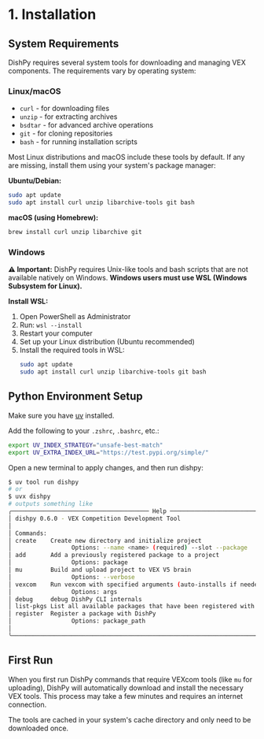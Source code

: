 # 1. Installation

## System Requirements

DishPy requires several system tools for downloading and managing VEX components. The requirements vary by operating system:

### Linux/macOS
- `curl` - for downloading files
- `unzip` - for extracting archives
- `bsdtar` - for advanced archive operations
- `git` - for cloning repositories
- `bash` - for running installation scripts

Most Linux distributions and macOS include these tools by default. If any are missing, install them using your system's package manager:

**Ubuntu/Debian:**
```bash
sudo apt update
sudo apt install curl unzip libarchive-tools git bash
```

**macOS (using Homebrew):**
```bash
brew install curl unzip libarchive git
```

### Windows
**⚠️ Important:** DishPy requires Unix-like tools and bash scripts that are not available natively on Windows. **Windows users must use WSL (Windows Subsystem for Linux).**

**Install WSL:**
1. Open PowerShell as Administrator
2. Run: `wsl --install`
3. Restart your computer
4. Set up your Linux distribution (Ubuntu recommended)
5. Install the required tools in WSL:
   ```bash
   sudo apt update
   sudo apt install curl unzip libarchive-tools git bash
   ```

## Python Environment Setup

Make sure you have [uv](https://github.com/astral-sh/uv) installed.

Add the following to your `.zshrc`, `.bashrc`, etc.:
```bash
export UV_INDEX_STRATEGY="unsafe-best-match"
export UV_EXTRA_INDEX_URL="https://test.pypi.org/simple/"
```

Open a new terminal to apply changes, and then run dishpy:
```bash
$ uv tool run dishpy
# or
$ uvx dishpy
# outputs something like
╭─────────────────────────────────────── Help ───────────────────────────────────────╮
│ dishpy 0.6.0 - VEX Competition Development Tool                                    │
│                                                                                    │
│ Commands:                                                                          │
│ create    Create new directory and initialize project                              │
│                 Options: --name <name> (required) --slot --package                 │
│ add       Add a previously registered package to a project                         │
│                 Options: package                                                   │
│ mu        Build and upload project to VEX V5 brain                                 │
│                 Options: --verbose                                                 │
│ vexcom    Run vexcom with specified arguments (auto-installs if needed)            │
│                 Options: args                                                      │
│ debug     debug DishPy CLI internals                                               │
│ list-pkgs List all available packages that have been registered with DishPy        │
│ register  Register a package with DishPy                                           │
│                 Options: package_path                                              │
│                                                                                    │
╰────────────────────────────────────────────────────────────────────────────────────╯
```

## First Run

When you first run DishPy commands that require VEXcom tools (like `mu` for uploading), DishPy will automatically download and install the necessary VEX tools. This process may take a few minutes and requires an internet connection.

The tools are cached in your system's cache directory and only need to be downloaded once.
